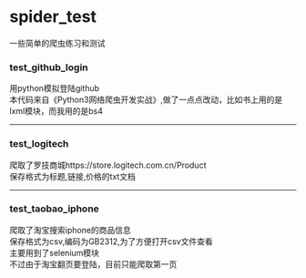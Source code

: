 # spider_test

一些简单的爬虫练习和测试

### test_github_login
用python模拟登陆github<br>
本代码来自《Python3网络爬虫开发实战》,做了一点点改动，比如书上用的是lxml模块，而我用的是bs4<br>

----
### test_logitech
爬取了罗技商城https://store.logitech.com.cn/Product<br>
保存格式为标题,链接,价格的txt文档

----
### test_taobao_iphone
爬取了淘宝搜索iphone的商品信息<br>
保存格式为csv,编码为GB2312,为了方便打开csv文件查看<br>
主要用到了selenium模块<br>
不过由于淘宝翻页要登陆，目前只能爬取第一页<br>
